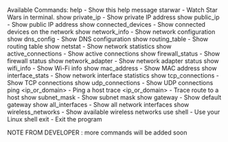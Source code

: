 Available Commands:
help                      - Show this help message
starwar                   - Watch Star Wars in terminal.
show private_ip           - Show private IP address
show public_ip            - Show public IP address
show connected_devices    - Show connected devices on the network
show network_info         - Show network configuration
show dns_config           - Show DNS configuration
show routing_table        - Show routing table
show netstat              - Show network statistics
show active_connections   - Show active connections
show firewall_status      - Show firewall status
show network_adapter      - Show network adapter status
show wifi_info            - Show Wi-Fi info
show mac_address          - Show MAC address
show interface_stats      - Show network interface statistics
show tcp_connections      - Show TCP connections
show udp_connections      - Show UDP connections
ping <ip_or_domain>       - Ping a host
trace <ip_or_domain>      - Trace route to a host
show subnet_mask          - Show subnet mask
show gateway              - Show default gateway
show all_interfaces       - Show all network interfaces
show wireless_networks    - Show available wireless networks
use shell                 - Use your Linux shell
exit                      - Exit the program

NOTE FROM DEVELOPER : more commands will be added soon
